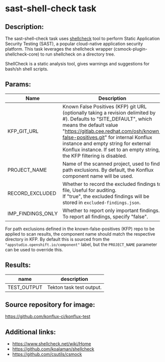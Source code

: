 # sast-shell-check task

## Description:

The sast-shell-check task uses [shellcheck](https://www.shellcheck.net/) tool to perform Static Application Security Testing (SAST), a popular cloud-native application security platform. This task leverages the shellcheck wrapper (csmock-plugin-shellcheck-core) to run shellcheck on a directory tree.

ShellCheck is a static analysis tool, gives warnings and suggestions for bash/sh shell scripts.

## Params:

| Name              | Description                                                                                                                                            | Default Value | Required |
| ----------------- | ------------------------------------------------------------------------------------------------------------------------------------------------------ | ------------- | -------- |
| KFP_GIT_URL       | Known False Positives (KFP) git URL (optionally taking a revision delimited by \#). Defaults to "SITE_DEFAULT", which means the default value "https://gitlab.cee.redhat.com/osh/known-false-positives.git" for internal Konflux instance and empty string for external Konflux instance. If set to an empty string, the KFP filtering is disabled.|SITE_DEFAULT|false|
| PROJECT_NAME      | Name of the scanned project, used to find path exclusions. By default, the Konflux component name will be used.                                        | ""            | No       |
| RECORD_EXCLUDED   | Whether to record the excluded findings to file, Useful for auditing.<br/>If "true", the excluded findings will be stored in `excluded-findings.json`. | "false"       | No       |
| IMP_FINDINGS_ONLY | Whether to report only important findings. To report all findings, specify "false".                                                                    | "true"        | No       |

For path exclusions defined in the known-false-positives (KFP) repo to be applied to scan results, the component name should match the respective directory in KFP. By default this is sourced from the `"appstudio.openshift.io/component"` label, but the `PROJECT_NAME` parameter can be used to override this.

## Results:

| name        | description              |
| ----------- | ------------------------ |
| TEST_OUTPUT | Tekton task test output. |

## Source repository for image:

<https://github.com/konflux-ci/konflux-test>

## Additional links:

* <https://www.shellcheck.net/wiki/Home>
* <https://github.com/koalaman/shellcheck>
* <https://github.com/csutils/csmock>
